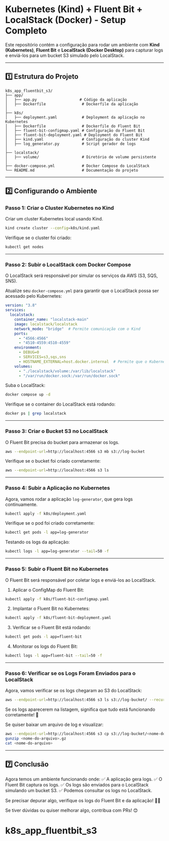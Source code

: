 # **Kubernetes (Kind) + Fluent Bit + LocalStack (Docker) - Setup Completo**

Este repositório contém a configuração para rodar um ambiente com **Kind (Kubernetes)**, **Fluent Bit** e **LocalStack (Docker Desktop)** para capturar logs e enviá-los para um bucket S3 simulado pelo LocalStack.

---

## **1️⃣ Estrutura do Projeto**

```plaintext
k8s_app_fluentbit_s3/
├── app/
│   ├── app.py                   # Código da aplicação
│   ├── Dockerfile                # Dockerfile da aplicação
│
├── k8s/
│   ├── deployment.yaml           # Deployment da aplicação no Kubernetes
│   ├── Dockerfile                # Dockerfile do Fluent Bit
│   ├── fluent-bit-configmap.yaml # Configuração do Fluent Bit
│   ├── fluent-bit-deployment.yaml # Deployment do Fluent Bit
│   ├── kind.yaml                 # Configuração do cluster Kind
│   ├── log_generator.py          # Script gerador de logs
│
├── localstack/
│   ├── volume/                   # Diretório de volume persistente
│
├── docker-compose.yml            # Docker Compose do LocalStack
└── README.md                     # Documentação do projeto
```

---

## **2️⃣ Configurando o Ambiente**

### **Passo 1: Criar o Cluster Kubernetes no Kind**
Criar um cluster Kubernetes local usando Kind.

```sh
kind create cluster --config=k8s/kind.yaml
```

Verifique se o cluster foi criado:
```sh
kubectl get nodes
```

---

### **Passo 2: Subir o LocalStack com Docker Compose**
O LocalStack será responsável por simular os serviços da AWS (S3, SQS, SNS).

Atualize seu `docker-compose.yml` para garantir que o LocalStack possa ser acessado pelo Kubernetes:

```yaml
version: "3.8"
services:
  localstack:
    container_name: "localstack-main"
    image: localstack/localstack
    network_mode: "bridge"  # Permite comunicação com o Kind
    ports:
      - "4566:4566"
      - "4510-4559:4510-4559"
    environment:
      - DEBUG=0
      - SERVICES=s3,sqs,sns
      - HOSTNAME_EXTERNAL=host.docker.internal  # Permite que o Kubernetes acesse via host.docker.internal
    volumes:
      - "./localstack/volume:/var/lib/localstack"
      - "/var/run/docker.sock:/var/run/docker.sock"
```

Suba o LocalStack:

```sh
docker compose up -d
```

Verifique se o container do LocalStack está rodando:

```sh
docker ps | grep localstack
```

---

### **Passo 3: Criar o Bucket S3 no LocalStack**
O Fluent Bit precisa do bucket para armazenar os logs.

```sh
aws --endpoint-url=http://localhost:4566 s3 mb s3://log-bucket
```

Verifique se o bucket foi criado corretamente:
```sh
aws --endpoint-url=http://localhost:4566 s3 ls
```

---

### **Passo 4: Subir a Aplicação no Kubernetes**
Agora, vamos rodar a aplicação `log-generator`, que gera logs continuamente.

```sh
kubectl apply -f k8s/deployment.yaml
```

Verifique se o pod foi criado corretamente:

```sh
kubectl get pods -l app=log-generator
```

Testando os logs da aplicação:

```sh
kubectl logs -l app=log-generator --tail=50 -f
```

---

### **Passo 5: Subir o Fluent Bit no Kubernetes**
O Fluent Bit será responsável por coletar logs e enviá-los ao LocalStack.

1. Aplicar o ConfigMap do Fluent Bit:

```sh
kubectl apply -f k8s/fluent-bit-configmap.yaml
```

2. Implantar o Fluent Bit no Kubernetes:

```sh
kubectl apply -f k8s/fluent-bit-deployment.yaml
```

3. Verificar se o Fluent Bit está rodando:

```sh
kubectl get pods -l app=fluent-bit
```

4. Monitorar os logs do Fluent Bit:

```sh
kubectl logs -l app=fluent-bit --tail=50 -f
```

---

### **Passo 6: Verificar se os Logs Foram Enviados para o LocalStack**
Agora, vamos verificar se os logs chegaram ao S3 do LocalStack:

```sh
aws --endpoint-url=http://localhost:4566 s3 ls s3://log-bucket/ --recursive
```

Se os logs aparecerem na listagem, significa que tudo está funcionando corretamente! 🎉

Se quiser baixar um arquivo de log e visualizar:

```sh
aws --endpoint-url=http://localhost:4566 s3 cp s3://log-bucket/<nome-do-arquivo>.gz .
gunzip <nome-do-arquivo>.gz
cat <nome-do-arquivo>
```

---

## **7️⃣ Conclusão**
Agora temos um ambiente funcionando onde:
✅ A aplicação gera logs.
✅ O Fluent Bit captura os logs.
✅ Os logs são enviados para o LocalStack simulando um bucket S3.
✅ Podemos consultar os logs no LocalStack.

Se precisar depurar algo, verifique os logs do Fluent Bit e da aplicação! 🚀🔥

Se tiver dúvidas ou quiser melhorar algo, contribua com PRs! 😊

# k8s_app_fluentbit_s3
